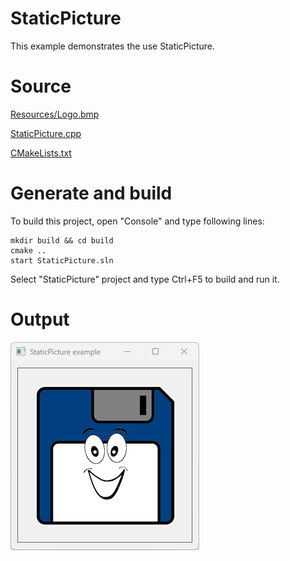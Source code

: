 # StaticPicture

This example demonstrates the use StaticPicture.


# Source

[Resources/Logo.bmp](Resources/Logo.bmp)

[StaticPicture.cpp](StaticPicture.cpp)

[CMakeLists.txt](CMakeLists.txt)

# Generate and build

To build this project, open "Console" and type following lines:

``` shell
mkdir build && cd build
cmake .. 
start StaticPicture.sln
```

Select "StaticPicture" project and type Ctrl+F5 to build and run it.

# Output

![Screenshot](../../../../docs/Pictures/StaticPicture.png)

